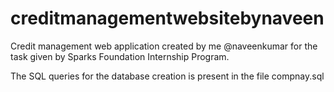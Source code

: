 # creditmanagementwebsitebynaveen
Credit management web application created by me @naveenkumar for the task given by Sparks Foundation Internship Program.


The SQL queries for the database creation is present in the file compnay.sql
